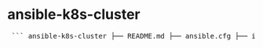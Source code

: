 # ansible-k8s-cluster
<pre> ``` ansible-k8s-cluster ├── README.md ├── ansible.cfg ├── inventory.ini ├── roles │ ├── helm_addons │ │ ├── files │ │ └── tasks │ │ └── main.yml │ ├── helm_install │ │ ├── files │ │ └── tasks │ │ └── main.yml │ ├── kubeadm_init │ │ ├── tasks │ │ │ └── main.yml │ │ └── templates │ │ └── init-config.yaml.j2 │ ├── kubeadm_join │ │ ├── tasks │ │ │ └── main.yml │ │ └── templates │ │ └── join-config.yaml.j2 │ ├── privision_admin │ │ ├── tasks │ │ │ └── main.yml │ │ └── vars │ │ └── main.yml │ └── setup_k8s │ ├── files │ ├── handlers │ │ └── main.yml │ ├── tasks │ │ └── main.yml │ └── vars │ └── main.yml └── site.yml ``` </pre>
